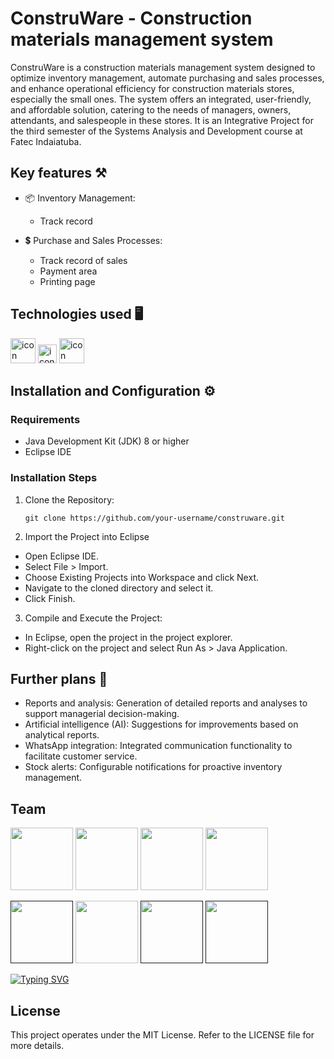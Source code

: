 # ConstruWare - Construction materials management system

ConstruWare is a construction materials management system designed to optimize inventory management, automate purchasing and sales processes, and enhance operational efficiency for construction materials stores, especially the small ones. The system offers an integrated, user-friendly, and affordable solution, catering to the needs of managers, owners, attendants, and salespeople in these stores.
It is an Integrative Project for the third semester of the Systems Analysis and Development course at Fatec Indaiatuba.

## Key features ⚒️
- 📦 Inventory Management:
    - Track record

- 💲 Purchase and Sales Processes:
    - Track record of sales
    - Payment area
    - Printing page

## Technologies used 🖥️
<p float="left">
    <img src="https://techstack-generator.vercel.app/java-icon.svg" alt="icon" width="40" height="40" />
    <img src="https://cdn.freebiesupply.com/logos/large/2x/eclipse-11-logo-png-transparent.png" alt="icon" width="30" height="30" />
    <img src="https://techstack-generator.vercel.app/github-icon.svg" alt="icon" width="40" height="40" />
</p>

## Installation and Configuration ⚙️
### Requirements
- Java Development Kit (JDK) 8 or higher
- Eclipse IDE

### Installation Steps
1. Clone the Repository:
    ```  
    git clone https://github.com/your-username/construware.git
    ```

2. Import the Project into Eclipse
- Open Eclipse IDE.
- Select File > Import.
- Choose Existing Projects into Workspace and click Next.
- Navigate to the cloned directory and select it.
- Click Finish.

3. Compile and Execute the Project:
- In Eclipse, open the project in the project explorer.
- Right-click on the project and select Run As > Java Application.

## Further plans 📅
- Reports and analysis: Generation of detailed reports and analyses to support managerial decision-making.  
- Artificial intelligence (AI): Suggestions for improvements based on analytical reports.
- WhatsApp integration: Integrated communication functionality to facilitate customer service.
- Stock alerts: Configurable notifications for proactive inventory management.

## Team
<p float="left">
  <img src="https://w7.pngwing.com/pngs/81/570/png-transparent-profile-logo-computer-icons-user-user-blue-heroes-logo-thumbnail.png" width="100" />
  <img src="https://media.licdn.com/dms/image/D4D03AQFULMRKbfs5cw/profile-displayphoto-shrink_800_800/0/1716859104984?e=1724284800&v=beta&t=MVG90yGP7bzaMcsMVViytTbWFJaCsraI6aPoEVWiV98" width="100" /> 
  <img src="https://w7.pngwing.com/pngs/81/570/png-transparent-profile-logo-computer-icons-user-user-blue-heroes-logo-thumbnail.png" width="100" />
  <img src="https://w7.pngwing.com/pngs/81/570/png-transparent-profile-logo-computer-icons-user-user-blue-heroes-logo-thumbnail.png" width="100" />
</p>
<p float="left">
  <a href=""><img src="https://img.shields.io/badge/LinkedIn-0077B5?style=for-the-badge&logo=linkedin&logoColor=white" width="100"/></a>
  <a href="https://www.linkedin.com/in/ellen-caroline0107/"><img src="https://img.shields.io/badge/LinkedIn-0077B5?style=for-the-badge&logo=linkedin&logoColor=white" width="100"/></a>
  <a href=""><img src="https://img.shields.io/badge/LinkedIn-0077B5?style=for-the-badge&logo=linkedin&logoColor=white" width="100"/></a>
  <a href=""><img src="https://img.shields.io/badge/LinkedIn-0077B5?style=for-the-badge&logo=linkedin&logoColor=white" width="100"/></a>
</p>

[![Typing SVG](https://readme-typing-svg.demolab.com?font=Bebas+Neue&size=40&pause=1000&color=2F7FC4&random=false&width=680&height=60&lines=ConstruWare;Simplifying+construction+materials+management;%F0%9F%8F%97%EF%B8%8F%F0%9F%93%8A%F0%9F%9B%A0%EF%B8%8F)](https://git.io/typing-svg)

## License
This project operates under the MIT License. Refer to the LICENSE file for more details.